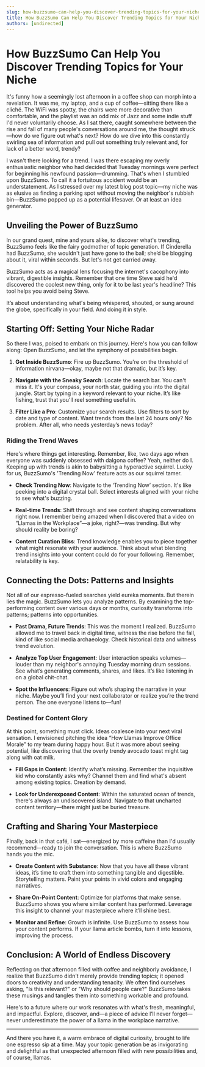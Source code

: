 ```yaml
---
slug: how-buzzsumo-can-help-you-discover-trending-topics-for-your-niche
title: How BuzzSumo Can Help You Discover Trending Topics for Your Niche
authors: [undirected]
---
```



# How BuzzSumo Can Help You Discover Trending Topics for Your Niche

It's funny how a seemingly lost afternoon in a coffee shop can morph into a revelation. It was me, my laptop, and a cup of coffee—sitting there like a cliché. The WiFi was spotty, the chairs were more decorative than comfortable, and the playlist was an odd mix of Jazz and some indie stuff I'd never voluntarily choose. As I sat there, caught somewhere between the rise and fall of many people's conversations around me, the thought struck—how do we figure out what's next? How do we dive into this constantly swirling sea of information and pull out something truly relevant and, for lack of a better word, trendy?

I wasn't there looking for a trend. I was there escaping my overly enthusiastic neighbor who had decided that Tuesday mornings were perfect for beginning his newfound passion—drumming. That's when I stumbled upon BuzzSumo. To call it a fortuitous accident would be an understatement. As I stressed over my latest blog post topic—my niche was as elusive as finding a parking spot without moving the neighbor's rubbish bin—BuzzSumo popped up as a potential lifesaver. Or at least an idea generator.

## Unveiling the Power of BuzzSumo

In our grand quest, mine and yours alike, to discover what's trending, BuzzSumo feels like the fairy godmother of topic generation. If Cinderella had BuzzSumo, she wouldn't just have gone to the ball; she’d be blogging about it, viral within seconds. But let's not get carried away.

BuzzSumo acts as a magical lens focusing the internet's cacophony into vibrant, digestible insights. Remember that one time Steve said he'd discovered the coolest new thing, only for it to be last year's headline? This tool helps you avoid being Steve.

It’s about understanding what's being whispered, shouted, or sung around the globe, specifically in your field. And doing it in style.

## Starting Off: Setting Your Niche Radar

So there I was, poised to embark on this journey. Here's how you can follow along: Open BuzzSumo, and let the symphony of possibilities begin.

1. **Get Inside BuzzSumo**: Fire up BuzzSumo. You're on the threshold of information nirvana—okay, maybe not that dramatic, but it’s key.

2. **Navigate with the Sneaky Search**: Locate the search bar. You can't miss it. It's your compass, your north star, guiding you into the digital jungle. Start by typing in a keyword relevant to your niche. It’s like fishing, trust that you'll reel something useful in.

3. **Filter Like a Pro**: Customize your search results. Use filters to sort by date and type of content. Want trends from the last 24 hours only? No problem. After all, who needs yesterday’s news today?

### Riding the Trend Waves 

Here's where things get interesting. Remember, like, two days ago when everyone was suddenly obsessed with dalgona coffee? Yeah, neither do I. Keeping up with trends is akin to babysitting a hyperactive squirrel. Lucky for us, BuzzSumo's 'Trending Now' feature acts as our squirrel tamer.

- **Check Trending Now**: Navigate to the ‘Trending Now’ section. It's like peeking into a digital crystal ball. Select interests aligned with your niche to see what's buzzing.

- **Real-time Trends**: Shift through and see content shaping conversations right now. I remember being amazed when I discovered that a video on “Llamas in the Workplace”—a joke, right?—was trending. But why should reality be boring?

- **Content Curation Bliss**: Trend knowledge enables you to piece together what might resonate with your audience. Think about what blending trend insights into your content could do for your following. Remember, relatability is key.

## Connecting the Dots: Patterns and Insights

Not all of our espresso-fueled searches yield eureka moments. But therein lies the magic. BuzzSumo lets you analyze patterns. By examining the top-performing content over various days or months, curiosity transforms into patterns; patterns into opportunities.

- **Past Drama, Future Trends**: This was the moment I realized. BuzzSumo allowed me to travel back in digital time, witness the rise before the fall, kind of like social media archaeology. Check historical data and witness trend evolution.

- **Analyze Top User Engagement**: User interaction speaks volumes—louder than my neighbor's annoying Tuesday morning drum sessions. See what’s generating comments, shares, and likes. It’s like listening in on a global chit-chat.

- **Spot the Influencers**: Figure out who’s shaping the narrative in your niche. Maybe you’ll find your next collaborator or realize you’re the trend person. The one everyone listens to—fun!

### Destined for Content Glory

At this point, something must click. Ideas coalesce into your next viral sensation. I envisioned pitching the idea “How Llamas Improve Office Morale” to my team during happy hour. But it was more about seeing potential, like discovering that the overly trendy avocado toast might tag along with oat milk.

- **Fill Gaps in Content**: Identify what’s missing. Remember the inquisitive kid who constantly asks why? Channel them and find what's absent among existing topics. Creation by demand.

- **Look for Underexposed Content**: Within the saturated ocean of trends, there's always an undiscovered island. Navigate to that uncharted content territory—there might just be buried treasure.

## Crafting and Sharing Your Masterpiece

Finally, back in that café, I sat—energized by more caffeine than I'd usually recommend—ready to join the conversation. This is where BuzzSumo hands you the mic.

- **Create Content with Substance**: Now that you have all these vibrant ideas, it’s time to craft them into something tangible and digestible. Storytelling matters. Paint your points in vivid colors and engaging narratives.

- **Share On-Point Content**: Optimize for platforms that make sense. BuzzSumo shows you where similar content has performed. Leverage this insight to channel your masterpiece where it’ll shine best.

- **Monitor and Refine**: Growth is infinite. Use BuzzSumo to assess how your content performs. If your llama article bombs, turn it into lessons, improving the process.

## Conclusion: A World of Endless Discovery

Reflecting on that afternoon filled with coffee and neighborly avoidance, I realize that BuzzSumo didn't merely provide trending topics; it opened doors to creativity and understanding tenacity. We often find ourselves asking, "Is this relevant?" or "Why should people care?" BuzzSumo takes these musings and tangles them into something workable and profound.

Here's to a future where our work resonates with what's fresh, meaningful, and impactful. Explore, discover, and—a piece of advice I’ll never forget—never underestimate the power of a llama in the workplace narrative.

---

And there you have it, a warm embrace of digital curiosity, brought to life one espresso sip at a time. May your topic generation be as invigorating and delightful as that unexpected afternoon filled with new possibilities and, of course, llamas.